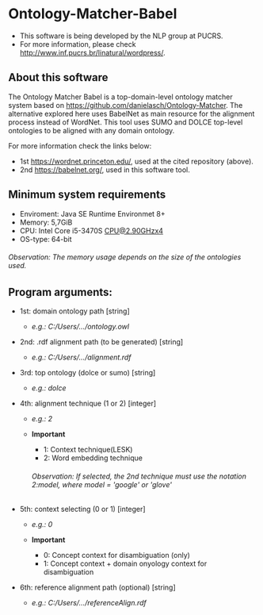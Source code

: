 # Ontology-Matcher-Babel

  * This software is being developed by the NLP group at PUCRS.
  * For more information, please check http://www.inf.pucrs.br/linatural/wordpress/.

## About this software

  The Ontology Matcher Babel is a top-domain-level ontology matcher system
 based on https://github.com/danielasch/Ontology-Matcher. The alternative 
 explored here uses BabelNet as main resource for the alignment process
 instead of WordNet. This tool uses SUMO and DOLCE top-level ontologies to
 be aligned with any domain ontology.
 
  For more information check the links below:
 * 1st https://wordnet.princeton.edu/, used at the cited repository (above).
 * 2nd https://babelnet.org/, used in this software tool.
 
## Minimum system requirements
  
  * Enviroment: Java SE Runtime Environmet 8+
  * Memory:     5,7GiB
  * CPU:        Intel Core i5-3470S CPU@2.90GHzx4
  * OS-type:    64-bit
  
  ###### Observation: The memory usage depends on the size of the ontologies used.
  
## Program arguments:				       
 
  * 1st: domain ontology path [string]
	* _e.g.: C:/Users/.../ontology.owl_

  * 2nd: .rdf alignment path (to be generated) [string]
	* _e.g.: C:/Users/.../alignment.rdf_

  * 3rd: top ontology (dolce or sumo) [string]
	* _e.g.: dolce_

  * 4th: alignment technique (1 or 2) [integer]
	* _e.g.: 2_
        
	* **Important**
		* 1:  Context technique(LESK)
		* 2:  Word embedding technique

       ###### Observation: If selected, the 2nd technique must use the notation _2:model_, where model = 'google' or 'glove'

  * 5th: context selecting (0 or 1) [integer]
	* _e.g.: 0_

	* **Important**
		* 0:  Concept context for disambiguation (only)
		* 1:  Concept context + domain onyology context for disambiguation

  * 6th: reference alignment path (optional) [string]
  	* _e.g.: C:/Users/.../referenceAlign.rdf_
